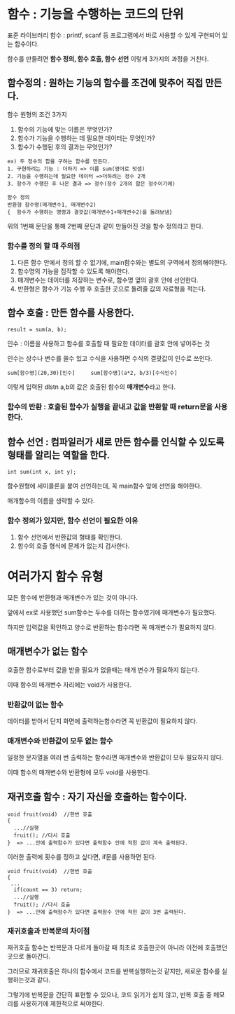 # 함수 : 기능을 수행하는 코드의 단위

표준 라이브러리 함수 : printf, scanf 등 프로그램에서 바로 사용할 수 있게 구현되어 있는 함수이다.

함수를 만들려면 **함수 정의, 함수 호출, 함수 선언** 이렇게 3가지의 과정을 거친다.

## 함수정의 : 원하는 기능의 함수를 조건에 맞추어 직접 만든다.

함수 원형의 조건 3가지

1. 함수의 기능에 맞는 이름은 무엇인가?
2. 함수가 기능을 수행하는 데 필요한 데이터는 무엇인가?
3. 함수가 수행된 후의 결과는 무엇인가?
```
ex) 두 정수의 합을 구하는 함수를 만든다.
1. 구현하려는 기능 : 더하기 => 이름 sum(영어로 덧셈)
2. 기능을 수행하는데 필요한 데이터 =>더하려는 정수 2개
3. 함수가 수행한 후 나온 결과 => 정수(정수 2개의 합은 정수이기에)

함수 정의
반환형 함수명(매개변수1, 매개변수2)
{  함수가 수행하는 명령과 결괏값(매개변수1+매개변수2)를 돌려보냄}
```
위의 1번째 문단을 통해 2번째 문단과 같이 만들어진 것을 함수 정의라고 한다.

### 함수를 정의 할 때 주의점

1. 다른 함수 안에서 정의 할 수 없기에, main함수와는 별도의 구역에서 정의해야한다.
2. 함수명의 기능을 짐작할 수 있도록 해야한다.
3. 매개변수는 데이터를 저장하는 변수로, 함수명 옆의 괄호 안에 선언한다.
4. 반환형은 함수가 기능 수행 후 호출한 곳으로 돌려줄 값의 자료형을 적는다.

## 함수 호출 : 만든 함수를 사용한다.
```
result = sum(a, b);
```

인수 : 이름을 사용하고 함수를 호출할 때 필요한 데이터를 괄호 안에 넣어주는 것

인수는 상수나 변수를 쓸수 있고 수식을 사용하면 수식의 결괏값이 인수로 쓰인다.

```
sum[함수명](20,30)[인수]     sum[함수명](a*2, b/3)[수식인수] 
```
이렇게 입력된 dlstn a,b의 값은 호출된 함수의 **매개변수**라고 한다.

### 함수의 반환 : 호출된 함수가 실행을 끝내고 값을 반환할 때 return문을 사용한다.

## 함수 선언 : 컴파일러가 새로 만든 함수를 인식할 수 있도록 형태를 알리는 역할을 한다.
```
int sum(int x, int y);
```
함수원형에 세미콜론을 붙여 선언하는데, 꼭 main함수 앞에 선언을 해야한다.

매개함수의 이름을 생략할 수 있다.

### 함수 정의가 있지만, 함수 선언이 필요한 이유

1. 함수 선언에서 반환값의 형태를 확인한다.
2. 함수의 호출 형식에 문제가 없는지 검사한다.

# 여러가지 함수 유형

모든 함수에 반환형과 매개변수가 있는 것이 아니다.

앞에서 ex로 사용했던 sum함수는 두수를 더하는 함수였기에 매개변수가 필요했다.

하지만 입력값을 확인하고 양수로 반환하는 함수라면 꼭 매개변수가 필요하지 않다.

## 매개변수가 없는 함수

호출한 함수로부터 값을 받을 필요가 없을때는 매개 변수가 필요하지 않는다.

이때 함수의 매개변수 자리에는 void가 사용한다.

### 반환값이 없는 함수

데이터를 받아서 단지 화면에 출력하는함수라면 꼭 반환값이 필요하지 않다.

### 매개변수와 반환값이 모두 없는 함수

일정한 문자열을 여러 번 출력하는 함수라면 매개변수와 반환값이 모두 필요하지 않다.

이때 함수의 매개변수와 반환형에 모두 void를 사용한다.

## 재귀호출 함수 : 자기 자신을 호출하는 함수이다.
```
void fruit(void)  //한번 호출
{
  ...//실행
  fruit(); //다시 호출
}  => ...안에 출력함수가 있다면 출력함수 안에 적힌 값이 계속 출력된다.
```

이러한 출력에 횟수를 정하고 싶다면, if문를 사용하면 된다.

```
void fruit(void)  //한번 호출
{
 ...
  if(count == 3) return;
  ...//실행
  fruit(); //다시 호출
}  => ...안에 출력함수가 있다면 출력함수 안에 적힌 값이 3번 출력된다.
```

### 재귀호출과 반복문의 차이점

재귀호출 함수는 반복문과 다르게 돌아갈 때 최초로 호출한곳이 아니라 이전에 호출했던 곳으로 돌아간다.

그러므로 재귀호출은 하나의 함수에서 코드를 반복실행하는것 같지만, 새로운 함수를 실행하는것과 같다.

그렇기에 반복문을 간단히 표현할 수 있으나, 코드 읽기가 쉽지 않고, 반복 호출 중 메모리를 사용하기에 제한적으로 써야한다.
